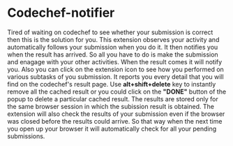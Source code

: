 # Codechef-notifier
Tired of waiting on codechef to see whether your submission is correct then this is the solution for you.
This extension observes your activity and automatically follows your submission when you do it. It then notifies you when the
result has arrived.
So all you have to do is make the submission and enagage with your other activities. When the result comes it will notify you.
Also you can click on the extension icon to see how you performed on various subtasks of you submission. It reports you every 
detail that you will find on the codechef's result page.
Use <b>alt+shift+delete</b> key to instantly remove all the cached result or you could click on the <b>"DONE"</b> button of the popup to 
delete a particular cached result. 
The results are stored only for the same browser session in which  the subission result is obtained.
The extension will also check the results of your submission even if the browser was closed before the results could arrive. 
So that way when the next time you open up your browser it will automatically check for all your pending submissions.
